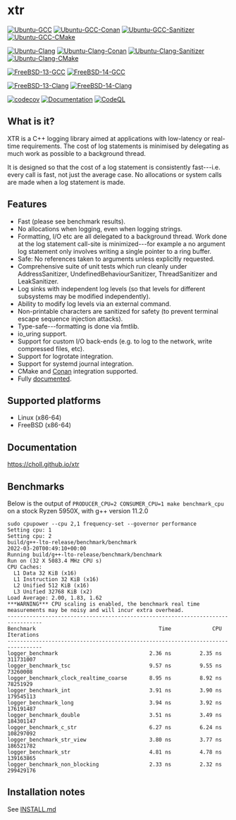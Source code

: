 # xtr

[![Ubuntu-GCC](https://github.com/choll/xtr/workflows/Ubuntu-GCC/badge.svg)](https://github.com/choll/xtr/actions?query=workflow%3AUbuntu-GCC)
[![Ubuntu-GCC-Conan](https://github.com/choll/xtr/workflows/Ubuntu-GCC-Conan/badge.svg)](https://github.com/choll/xtr/actions?query=workflow%3AUbuntu-GCC-Conan)
[![Ubuntu-GCC-Sanitizer](https://github.com/choll/xtr/workflows/Ubuntu-GCC-Sanitizer/badge.svg)](https://github.com/choll/xtr/actions?query=workflow%3AUbuntu-GCC-Sanitizer)
[![Ubuntu-GCC-CMake](https://github.com/choll/xtr/actions/workflows/ubuntu_gcc_cmake.yml/badge.svg)](https://github.com/choll/xtr/actions/workflows/ubuntu_gcc_cmake.yml)

[![Ubuntu-Clang](https://github.com/choll/xtr/actions/workflows/ubuntu_clang.yml/badge.svg)](https://github.com/choll/xtr/actions/workflows/ubuntu_clang.yml)
[![Ubuntu-Clang-Conan](https://github.com/choll/xtr/workflows/Ubuntu-Clang-Conan/badge.svg)](https://github.com/choll/xtr/actions?query=workflow%3AUbuntu-Clang-Conan)
[![Ubuntu-Clang-Sanitizer](https://github.com/choll/xtr/actions/workflows/ubuntu_clang_sanitizer.yml/badge.svg)](https://github.com/choll/xtr/actions/workflows/ubuntu_clang_sanitizer.yml)
[![Ubuntu-Clang-CMake](https://github.com/choll/xtr/actions/workflows/ubuntu_clang_cmake.yml/badge.svg)](https://github.com/choll/xtr/actions/workflows/ubuntu_clang_cmake.yml)

[![FreeBSD-13-GCC](https://api.cirrus-ci.com/github/choll/xtr.svg?task=freebsd-13-gcc)](https://cirrus-ci.com/github/choll/xtr)
[![FreeBSD-14-GCC](https://api.cirrus-ci.com/github/choll/xtr.svg?task=freebsd-14-gcc)](https://cirrus-ci.com/github/choll/xtr)

[![FreeBSD-13-Clang](https://api.cirrus-ci.com/github/choll/xtr.svg?task=freebsd-13-clang)](https://cirrus-ci.com/github/choll/xtr)
[![FreeBSD-14-Clang](https://api.cirrus-ci.com/github/choll/xtr.svg?task=freebsd-14-clang)](https://cirrus-ci.com/github/choll/xtr)

[![codecov](https://codecov.io/gh/choll/xtr/branch/master/graph/badge.svg?token=FDdI0ZM5tv)](https://codecov.io/gh/choll/xtr)
[![Documentation](https://github.com/choll/xtr/actions/workflows/docs.yml/badge.svg)](https://choll.github.io/xtr)
[![CodeQL](https://github.com/choll/xtr/actions/workflows/codeql-analysis.yml/badge.svg)](https://github.com/choll/xtr/actions/workflows/codeql-analysis.yml)

## What is it?

XTR is a C++ logging library aimed at applications with low-latency or real-time
requirements. The cost of log statements is minimised by delegating as much work
as possible to a background thread.

It is designed so that the cost of a log statement is consistently fast---i.e.
every call is fast, not just the average case. No allocations or system calls
are made when a log statement is made.

## Features

* Fast (please see benchmark results).
* No allocations when logging, even when logging strings.
* Formatting, I/O etc are all delegated to a background thread. Work done at the log statement call-site is minimized---for example a no argument log statement only involves writing a single pointer to a ring buffer.
* Safe: No references taken to arguments unless explicitly requested.
* Comprehensive suite of unit tests which run cleanly under AddressSanitizer, UndefinedBehaviourSanitizer, ThreadSanitizer and LeakSanitizer.
* Log sinks with independent log levels (so that levels for different subsystems may be modified independently).
* Ability to modify log levels via an external command.
* Non-printable characters are sanitized for safety (to prevent terminal escape sequence injection attacks).
* Type-safe---formatting is done via fmtlib.
* io\_uring support.
* Support for custom I/O back-ends (e.g. to log to the network, write compressed files, etc).
* Support for logrotate integration.
* Support for systemd journal integration.
* CMake and [Conan](https://conan.io/center/xtr) integration supported.
* Fully [documented](https://choll.github.io/xtr).

## Supported platforms

* Linux (x86-64)
* FreeBSD (x86-64)

## Documentation

https://choll.github.io/xtr

## Benchmarks

Below is the output of `PRODUCER_CPU=2 CONSUMER_CPU=1 make benchmark_cpu` on a stock Ryzen 5950X, with g++ version 11.2.0

```
sudo cpupower --cpu 2,1 frequency-set --governor performance
Setting cpu: 1
Setting cpu: 2
build/g++-lto-release/benchmark/benchmark
2022-03-20T00:49:10+00:00
Running build/g++-lto-release/benchmark/benchmark
Run on (32 X 5083.4 MHz CPU s)
CPU Caches:
  L1 Data 32 KiB (x16)
  L1 Instruction 32 KiB (x16)
  L2 Unified 512 KiB (x16)
  L3 Unified 32768 KiB (x2)
Load Average: 2.00, 1.83, 1.62
***WARNING*** CPU scaling is enabled, the benchmark real time measurements may be noisy and will incur extra overhead.
---------------------------------------------------------------------------------
Benchmark                                       Time             CPU   Iterations
---------------------------------------------------------------------------------
logger_benchmark                             2.36 ns         2.35 ns    311731007
logger_benchmark_tsc                         9.57 ns         9.55 ns     73260008
logger_benchmark_clock_realtime_coarse       8.95 ns         8.92 ns     78251929
logger_benchmark_int                         3.91 ns         3.90 ns    179545113
logger_benchmark_long                        3.94 ns         3.92 ns    176191487
logger_benchmark_double                      3.51 ns         3.49 ns    184301147
logger_benchmark_c_str                       6.27 ns         6.24 ns    108297092
logger_benchmark_str_view                    3.80 ns         3.77 ns    186521782
logger_benchmark_str                         4.81 ns         4.78 ns    139163865
logger_benchmark_non_blocking                2.33 ns         2.32 ns    299429176
```

## Installation notes

See [INSTALL.md](INSTALL.md)
